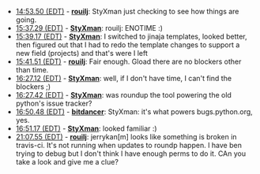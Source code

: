 * <a href="#14:53.50" id="14:53.50">14:53.50 (EDT)</a> - __[rouilj](https://github.com/rouilj)__: StyXman just checking to see how things are going.
* <a href="#15:37.29" id="15:37.29">15:37.29 (EDT)</a> - __[StyXman](https://github.com/StyXman)__: rouilj: ENOTIME :)
* <a href="#15:39.17" id="15:39.17">15:39.17 (EDT)</a> - __[StyXman](https://github.com/StyXman)__: I switched to jinaja templates, looked better, then figured out that I had to redo the template changes to support a new field (projects) and that's were I left
* <a href="#15:41.51" id="15:41.51">15:41.51 (EDT)</a> - __[rouilj](https://github.com/rouilj)__: Fair enough. Gload there are no blockers other than time.
* <a href="#16:27.12" id="16:27.12">16:27.12 (EDT)</a> - __[StyXman](https://github.com/StyXman)__: well, if I don't have time, I can't find the blockers ;)
* <a href="#16:27.42" id="16:27.42">16:27.42 (EDT)</a> - __[StyXman](https://github.com/StyXman)__: was roundup the tool powering the old python's issue tracker?
* <a href="#16:50.48" id="16:50.48">16:50.48 (EDT)</a> - __[bitdancer](https://github.com/bitdancer)__: StyXman: it's what powers bugs.python.org, yes.
* <a href="#16:51.17" id="16:51.17">16:51.17 (EDT)</a> - __[StyXman](https://github.com/StyXman)__: looked familiar :)
* <a href="#21:07.55" id="21:07.55">21:07.55 (EDT)</a> - __[rouilj](https://github.com/rouilj)__: jerrykan[m] looks like something is broken in travis-ci. It's not running when updates to roundp happen. I have ben trying to debug but I don't think I have enough perms to do it. CAn you take a look and give me a clue?
